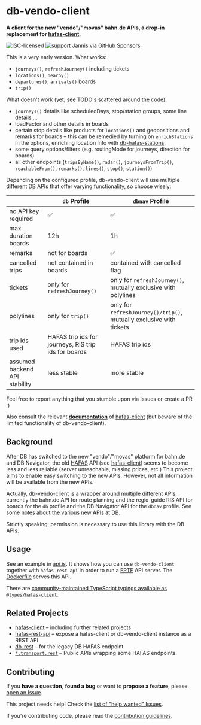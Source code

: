 # db-vendo-client

**A client for the new "vendo"/"movas" bahn.de APIs, a drop-in replacement for [hafas-client](https://github.com/public-transport/hafas-client/).**

![ISC-licensed](https://img.shields.io/github/license/public-transport/db-vendo-client.svg)
[![support Jannis via GitHub Sponsors](https://img.shields.io/badge/support%20Jannis-donate-fa7664.svg)](https://github.com/sponsors/derhuerst)

This is a very early version. What works:

* `journeys()`, `refreshJourney()` including tickets
* `locations()`, `nearby()`
* `departures()`, `arrivals()` boards
* `trip()`

What doesn't work (yet, see TODO's scattered around the code):

* `journeys()` details like scheduledDays, stop/station groups, some line details ...
* loadFactor and other details in boards
* certain stop details like products for `locations()` and geopositions and remarks for boards – this can be remedied by turning on `enrichStations` in the options, enriching location info with [db-hafas-stations](https://github.com/derhuerst/db-hafas-stations).
* some query options/filters (e.g. routingMode for journeys, direction for boards)
* all other endpoints (`tripsByName()`, `radar()`, `journeysFromTrip()`, `reachableFrom()`, `remarks()`, `lines()`, `stop()`, `station()`)

Depending on the configured profile, db-vendo-client will use multiple different DB APIs that offer varying functionality, so choose wisely:

|                       | `db` Profile        | `dbnav` Profile |
| -------------         | -------------     | ------------- |
| no API key required   | ✅                | ✅ |
| max duration boards   | 12h | 1h |
| remarks               | not for boards | ✅ |
| cancelled trips       | not contained in boards | contained with cancelled flag |
| tickets               | only for `refreshJourney()` | only for `refreshJourney()`, mutually exclusive with polylines |
| polylines             | only for `trip()` | only for `refreshJourney()/trip()`, mutually exclusive with tickets |
| trip ids used         | HAFAS trip ids for journeys, RIS trip ids for boards | HAFAS trip ids |
| assumed backend API stability | less stable | more stable |

Feel free to report anything that you stumble upon via Issues or create a PR :)

Also consult the relevant **[documentation](https://github.com/public-transport/hafas-client/blob/main/docs/readme.md)** of [hafas-client](https://github.com/public-transport/hafas-client/) (but beware of the limited functionality of db-vendo-client).


## Background

After DB has switched to the new "vendo"/"movas" platform for bahn.de and DB Navigator, the old [HAFAS](https://de.wikipedia.org/wiki/HAFAS) API (see [hafas-client](https://github.com/public-transport/hafas-client/)) seems to become less and less reliable (server unreachable, missing prices, etc.) This project aims to enable easy switching to the new APIs. However, not all information will be available from the new APIs.

Actually, db-vendo-client is a wrapper around multiple different APIs, currently the bahn.de API for route planning and the regio-guide RIS API for boards for the `db` profile and the DB Navigator API for the `dbnav` profile. See some [notes about the various new APIs at DB](docs/db-apis.md).

Strictly speaking, permission is necessary to use this library with the DB APIs.

## Usage

See an example in [api.js](api.js). It shows how you can use `db-vendo-client` together with `hafas-rest-api` in order to run a [FPTF](https://github.com/public-transport/friendly-public-transport-format) API server. The [Dockerfile](Dockerfile) serves this API.

There are [community-maintained TypeScript typings available as `@types/hafas-client`](https://www.npmjs.com/package/@types/hafas-client). 

## Related Projects

- [hafas-client](https://github.com/public-transport/hafas-client/) – including further related projects
- [hafas-rest-api](https://github.com/public-transport/hafas-rest-api/) – expose a hafas-client or db-vendo-client instance as a REST API
- [db-rest](https://github.com/derhuerst/db-rest/) – for the legacy DB HAFAS endpoint
- [`*.transport.rest`](https://transport.rest/) – Public APIs wrapping some HAFAS endpoints.

## Contributing

If you **have a question**, **found a bug** or want to **propose a feature**, please [open an Issue](https://github.com/public-transport/db-vendo-client/issues).

This project needs help! Check the [list of "help wanted" Issues](https://github.com/public-transport/db-vendo-client/issues?q=is%3Aopen+is%3Aissue+label%3A%22help+wanted%22).

If you're contributing code, please read the [contribution guidelines](contributing.md).
